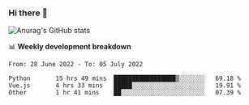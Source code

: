 ### Hi there 👋
![Anurag's GitHub stats](https://github-readme-stats.vercel.app/api?username=jami1024&show_icons=true&theme=radical)

📊 **Weekly development breakdown**
<!--START_SECTION:waka-->

```text
From: 28 June 2022 - To: 05 July 2022

Python       15 hrs 49 mins  █████████████████▒░░░░░░░   69.18 %
Vue.js       4 hrs 33 mins   █████░░░░░░░░░░░░░░░░░░░░   19.91 %
Other        1 hr 41 mins    ██░░░░░░░░░░░░░░░░░░░░░░░   07.39 %
```

<!--END_SECTION:waka-->
<!--
**jami1024/jami1024** is a ✨ _special_ ✨ repository because its `README.md` (this file) appears on your GitHub profile.

Here are some ideas to get you started:

- 🔭 I’m currently working on ...
- 🌱 I’m currently learning ...
- 👯 I’m looking to collaborate on ...
- 🤔 I’m looking for help with ...
- 💬 Ask me about ...
- 📫 How to reach me: ...
- 😄 Pronouns: ...
- ⚡ Fun fact: ...
-->
